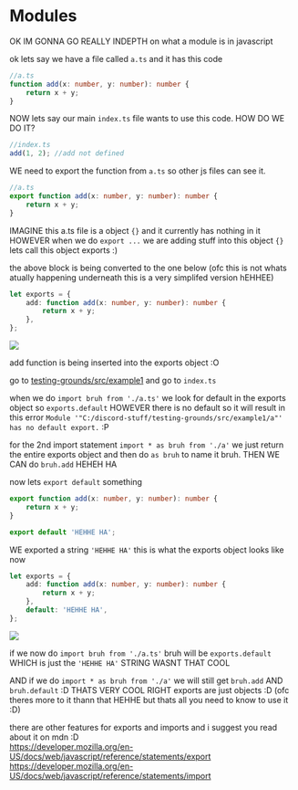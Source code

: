 # Modules

OK IM GONNA GO REALLY INDEPTH on what a module is in javascript

ok lets say we have a file called `a.ts` and it has this code

```ts
//a.ts
function add(x: number, y: number): number {
    return x + y;
}
```

NOW lets say our main `index.ts` file wants to use this code. HOW DO WE DO IT?

```ts
//index.ts
add(1, 2); //add not defined
```

WE need to export the function from `a.ts` so other js files can see it.

```ts
//a.ts
export function add(x: number, y: number): number {
    return x + y;
}
```

IMAGINE this a.ts file is a object `{}` and it currently has nothing in it HOWEVER when we do `export ...` we are adding stuff into this object `{}` lets call this object exports :)

the above block is being converted to the one below
(ofc this is not whats atually happening underneath this is a very simplifed version hEHHEE)

```ts
let exports = {
    add: function add(x: number, y: number): number {
        return x + y;
    },
};
```

![](https://i.imgur.com/6n24HvP.png)

add function is being inserted into the exports object :O

go to [testing-grounds/src/example1](https://github.com/Syncxv/discord-stuff/tree/master/testing-grounds/src/example1) and go to `index.ts`

when we do `import bruh from './a.ts'` we look for default in the exports object so `exports.default` HOWEVER there is no default so it will result in this error `Module '"C:/discord-stuff/testing-grounds/src/example1/a"' has no default export.` :P

for the 2nd import statement `import * as bruh from './a'` we just return the entire exports object and then do `as bruh` to name it bruh. THEN WE CAN do `bruh.add` HEHEH HA

now lets `export default` something

```ts
export function add(x: number, y: number): number {
    return x + y;
}

export default 'HEHHE HA';
```

WE exported a string `'HEHHE HA'` this is what the exports object looks like now

```ts
let exports = {
    add: function add(x: number, y: number): number {
        return x + y;
    },
    default: 'HEHHE HA',
};
```

![](https://i.imgur.com/2XmVFlF.png)

if we now do `import bruh from './a.ts'` bruh will be `exports.default` WHICH is just the `'HEHHE HA'` STRING
WASNT THAT COOL

AND if we do `import * as bruh from './a'` we will still get `bruh.add` AND `bruh.default` :D THATS VERY COOL RIGHT
exports are just objects :D (ofc theres more to it thann that HEHHE but thats all you need to know to use it :D)

there are other features for exports and imports and i suggest you read about it on mdn :D
<br />
https://developer.mozilla.org/en-US/docs/web/javascript/reference/statements/export
<br />
https://developer.mozilla.org/en-US/docs/web/javascript/reference/statements/import
